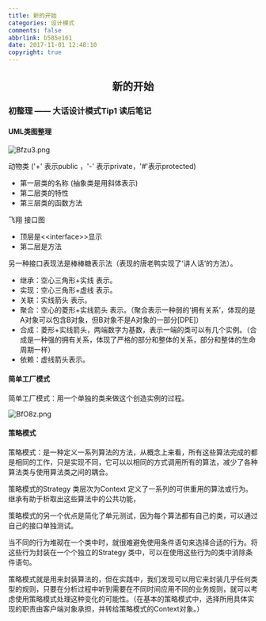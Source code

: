 ```yaml
---
title: 新的开始
categories: 设计模式
comments: false
abbrlink: b585e161
date: 2017-11-01 12:48:10
copyright: true
---
```


## <center>新的开始</center>

### 初整理 ——  大话设计模式Tip1 读后笔记

#### UML类图整理

![Bfzu3.png](https://s1.ax2x.com/2017/11/06/Bfzu3.png)

动物类 ('+' 表示public ，'-' 表示private，'#'表示protected)

* 第一层类的名称 (抽象类是用斜体表示)
* 第二层类的特性
* 第三层类的函数方法

飞翔 接口图
+ 顶层是\<<interface\>>显示
+ 第二层是方法
<!--more-->
另一种接口表现法是棒棒糖表示法（表现的唐老鸭实现了‘讲人话’的方法）。

- 继承：空心三角形+实线 表示。
- 实现：空心三角形+虚线 表示。
- 关联：实线箭头 表示。
- 聚合：空心的菱形+实线箭头 表示。（聚合表示一种弱的‘拥有关系’，体现的是A对象可以包含B对象，但B对象不是A对象的一部分[DPE]）
- 合成：菱形+实线箭头，两端数字为基数，表示一端的类可以有几个实例。（合成是一种强的拥有关系，体现了严格的部分和整体的关系，部分和整体的生命周期一样）
- 依赖：虚线箭头表示。

#### 简单工厂模式

简单工厂模式：用一个单独的类来做这个创造实例的过程。

![BfO8z.png](https://s1.ax2x.com/2017/11/06/BfO8z.png)

#### 策略模式

策略模式：是一种定义一系列算法的方法，从概念上来看，所有这些算法完成的都是相同的工作，只是实现不同，它可以以相同的方式调用所有的算法，减少了各种算法类与使用算法类之间的耦合。

策略模式的Strategy 类层次为Context 定义了一系列的可供重用的算法或行为。继承有助于析取出这些算法中的公共功能，

策略模式的另一个优点是简化了单元测试，因为每个算法都有自己的类，可以通过自己的接口单独测试。

当不同的行为堆砌在一个类中时，就很难避免使用条件语句来选择合适的行为。将这些行为封装在一个个独立的Strategy 类中，可以在使用这些行为的类中消除条件语句。

策略模式就是用来封装算法的，但在实践中，我们发现可以用它来封装几乎任何类型的规则，只要在分析过程中听到需要在不同时间应用不同的业务规则，就可以考虑使用策略模式处理这种变化的可能性。（在基本的策略模式中，选择所用具体实现的职责由客户端对象承担，并转给策略模式的Context对象。）